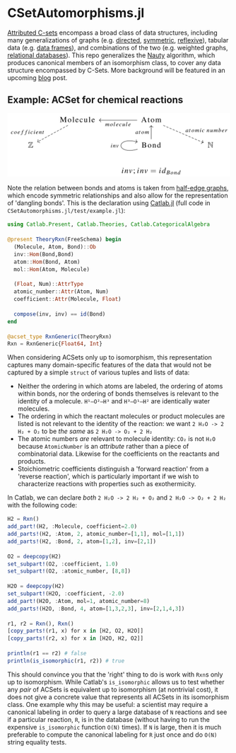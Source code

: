 # CSetAutomorphisms.jl

[Attributed C-sets](https://arxiv.org/pdf/2106.04703.pdf) encompass a broad class of data structures, including many generalizations of graphs (e.g. [directed](https://www.algebraicjulia.org/blog/post/2020/09/cset-graphs-1/), [symmetric](https://www.algebraicjulia.org/blog/post/2020/09/cset-graphs-2), [reflexive](https://www.algebraicjulia.org/blog/post/2021/04/cset-graphs-3/)), tabular data (e.g. [data frames](https://pandas.pydata.org/pandas-docs/stable/user_guide/dsintro.html)), and combinations of the two (e.g. weighted graphs, [relational databases](https://en.wikiversity.org/wiki/Relational_Databases/Introduction)). This repo generalizes the [Nauty](https://pallini.di.uniroma1.it/Introduction.html) algorithm, which produces canonical members of an isomorphism class, to cover any data structure encompassed by C-Sets. More background will be featured in an upcoming [blog](https://www.algebraicjulia.org/blog/) post.

## Example: ACSet for chemical reactions

![](MolSchema.png "Schema for reactions")

Note the relation between bonds and atoms is taken from [half-edge graphs](https://www.algebraicjulia.org/blog/post/2020/09/cset-graphs-2/), which encode symmetric relationships and also allow for the representation of 'dangling bonds'. This is the declaration using [Catlab.jl](https://github.com/AlgebraicJulia/Catlab.jl) (full code in `CSetAutomorphisms.jl/test/example.jl`):

```julia
using Catlab.Present, Catlab.Theories, Catlab.CategoricalAlgebra

@present TheoryRxn(FreeSchema) begin
  (Molecule, Atom, Bond)::Ob
  inv::Hom(Bond,Bond)
  atom::Hom(Bond, Atom)
  mol::Hom(Atom, Molecule)

  (Float, Num)::AttrType
  atomic_number::Attr(Atom, Num)
  coefficient::Attr(Molecule, Float)

  compose(inv, inv) == id(Bond)
end

@acset_type RxnGeneric(TheoryRxn)
Rxn = RxnGeneric{Float64, Int}
```

When considering ACSets only up to isomorphism, this representation captures many domain-specific features of the data that would not be captured by a simple `struct` of various tuples and lists of data:
 - Neither the ordering in which atoms are labeled, the ordering of atoms within bonds, nor the ordering of bonds themselves is relevant to the identity of a molecule. `H¹—O²—H³` and `H³—O¹—H²` are identically water molecules.
 - The ordering in which the reactant molecules or product molecules are listed is not relevant to the identity of the reaction: we want `2 H₂O -> 2 H₂ + O₂` to be *the same* as `2 H₂O -> O₂ + 2 H₂`
 - The atomic numbers *are* relevant to molecule identity: `CO₂` is not `H₂O` because `AtomicNumber` is an *attribute* rather than a piece of combinatorial data. Likewise for the coefficients on the reactants and products.
 - Stoichiometric coefficients distinguish a 'forward reaction' from a 'reverse reaction', which is particularly important if we wish to characterize reactions with properties such as exothermicity.

In Catlab, we can declare *both* `2 H₂O -> 2 H₂ + O₂` and `2 H₂O -> O₂ + 2 H₂` with the following code:
```julia
H2 = Rxn()
add_part!(H2, :Molecule, coefficient=2.0)
add_parts!(H2, :Atom, 2, atomic_number=[1,1], mol=[1,1])
add_parts!(H2, :Bond, 2, atom=[1,2], inv=[2,1])

O2 = deepcopy(H2)
set_subpart!(O2, :coefficient, 1.0)
set_subpart!(O2, :atomic_number, [8,8])

H2O = deepcopy(H2)
set_subpart!(H2O, :coefficient, -2.0)
add_part!(H2O, :Atom, mol=1, atomic_number=8)
add_parts!(H2O, :Bond, 4, atom=[1,3,2,3], inv=[2,1,4,3])

r1, r2 = Rxn(), Rxn()
[copy_parts!(r1, x) for x in [H2, O2, H2O]]
[copy_parts!(r2, x) for x in [H2O, H2, O2]]

println(r1 == r2) # false
println(is_isomorphic(r1, r2)) # true
```
This should convince you that the 'right' thing to do is work with `Rxn`s only up to isomorphism. While Catlab's `is_isomorphic` allows us to test whether any *pair* of ACSets is equivalent up to isomorphism (at nontrivial cost), it does not give a concrete value that represents all ACSets in its isomorphism class. One example why this may be useful: a scientist may require a canonical labeling in order to query a large database of `N` reactions and see if a particular reaction, `R`, is in the database (without having to run the expensive `is_isomorphic` function `O(N)` times). If `N` is large, then it is much preferable to compute the canonical labeling for `R` just once and do `O(N)` string equality tests.